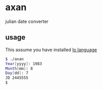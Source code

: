 # axan
julian date converter

## usage
This assume you have installed [Io language](http://iolanguage.org/binaries.html)
```bash
$ ./axan
Year[yyyy]: 1983
Month[mm]: 8
Day[dd]: 7
JD 2445555
$
```

